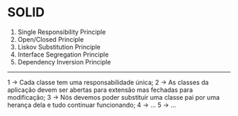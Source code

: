 # SOLID

1. Single Responsibility Principle
2. Open/Closed Principle
3. Liskov Substitution Principle
4. Interface Segregation Principle
5. Dependency Inversion Principle
   
--------------------------
1 -> Cada classe tem uma responsabilidade única;
2 -> As classes da aplicação devem ser abertas para extensão mas fechadas para modificação;
3 -> Nós devemos poder substituir uma classe pai por uma herança dela e tudo continuar funcionando;
4 -> ...
5 -> ...